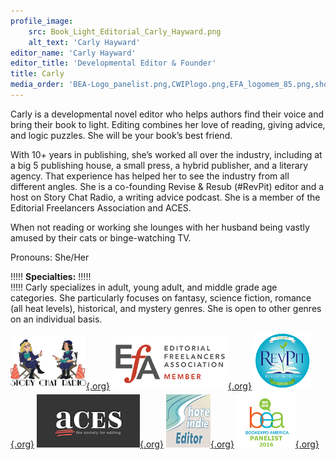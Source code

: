 ```yaml
---
profile_image:
    src: Book_Light_Editorial_Carly_Hayward.png
    alt_text: 'Carly Hayward'
editor_name: 'Carly Hayward'
editor_title: 'Developmental Editor & Founder'
title: Carly
media_order: 'BEA-Logo_panelist.png,CWIPlogo.png,EFA_logomem_85.png,shoreindie_editorbadge.png,R&Reditorfounder_small.png,StoryChatRadio_logo.png'
---
```


<span class="first-character">C</span>arly is a developmental novel editor who helps authors find their voice and bring their book to light. Editing combines her love of reading, giving advice, and logic puzzles. She will be your book’s best friend.

With 10+ years in publishing, she’s worked all over the industry, including at a big 5 publishing house, a small press, a hybrid publisher, and a literary agency. That experience has helped her to see the industry from all different angles. She is a co-founding Revise & Resub (#RevPit) editor and a host on Story Chat Radio, a writing advice podcast. She is a member of the Editorial Freelancers Association and ACES. 

When not reading or working she lounges with her husband being vastly amused by their cats or binge-watching TV.

Pronouns: She/Her

!!!!! **Specialties:**
!!!!!   
!!!!! Carly specializes in adult, young adult, and middle grade age categories. She particularly focuses on fantasy, science fiction, romance (all heat levels), historical, and mystery genres. She is open to other genres on an individual basis.

[![Story Chat Radio](StoryChatRadio_logo.png){.org}](https://www.storychatradio.com/?target=_blank)
[![EFA](EFA_logomem_85.png){.org}](http://www.the-efa.org/?target=_blank)
[![RevPit](R&Reditorfounder_small.png){.org}](http://www.reviseresub.com/?target=_blank)
[![ACES](ACES_Logo_small.png){.org}](https://aceseditors.org/resources/for-hire/carly-hayward-20230817-152242?target=_blank)
[![Shore Indie](shoreindie_editorbadge.png){.org}](https://shoreindie.blogspot.com/?target=_blank)
[![Book Expo America Panelist](BEA-Logo_panelist.png){.org}](http://www.bookexpoamerica.com/?target=_blank)